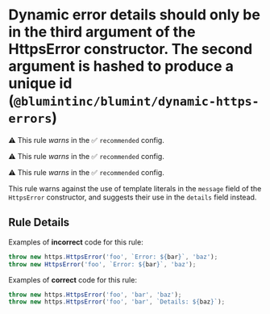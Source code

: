 # Dynamic error details should only be in the third argument of the HttpsError constructor. The second argument is hashed to produce a unique id (`@blumintinc/blumint/dynamic-https-errors`)

⚠️ This rule _warns_ in the ✅ `recommended` config.

<!-- end auto-generated rule header -->

⚠️ This rule _warns_ in the ✅ `recommended` config.

<!-- end auto-generated rule header -->

⚠️ This rule _warns_ in the ✅ `recommended` config.

<!-- end auto-generated rule header -->

This rule warns against the use of template literals in the `message` field of the `HttpsError` constructor, and suggests their use in the `details` field instead.

## Rule Details

Examples of **incorrect** code for this rule:

```typescript
throw new https.HttpsError('foo', `Error: ${bar}`, 'baz');
throw new HttpsError('foo', `Error: ${bar}`, 'baz');
```

Examples of **correct** code for this rule:

```typescript
throw new https.HttpsError('foo', 'bar', 'baz');
throw new https.HttpsError('foo', 'bar', `Details: ${baz}`);
```